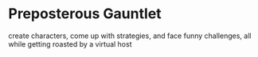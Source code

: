 # Preposterous Gauntlet

create characters, come up with strategies, and face funny challenges, all while getting roasted by a virtual host
